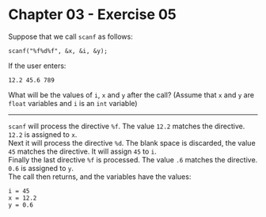 # Chapter 03 - Exercise 05

Suppose that we call `scanf` as follows:  
```
scanf("%f%d%f", &x, &i, &y);
```
If the user enters:  
```
12.2 45.6 789
```
What will be the values of `i`, `x` and `y` after the call? (Assume that `x` and `y` are `float` variables and `i` is an `int` variable) 

---

`scanf` will process the directive `%f`. The value `12.2` matches the directive. `12.2` is assigned to `x`.  
Next it will process the directive `%d`. The blank space is discarded, the value `45` matches the directive. It will assign `45` to `i`.   
Finally the last directive `%f` is processed. The value `.6` matches the directive. `0.6` is assigned to `y`.  
The call then returns, and the variables have the values:  
```
i = 45
x = 12.2
y = 0.6
```